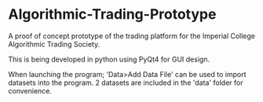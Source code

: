 # Algorithmic-Trading-Prototype
A proof of concept prototype of the trading platform for the Imperial College Algorithmic Trading Society. 

This is being developed in python using PyQt4 for GUI design. 

When launching the program; 'Data>Add Data File' can be used to import datasets into the program. 2 datasets are included in the 'data' folder for convenience.  
